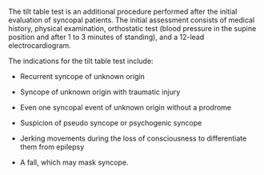 The tilt table test is an additional procedure performed after the initial evaluation of syncopal patients. The initial assessment consists of medical history, physical examination, orthostatic test (blood pressure in the supine position and after 1 to 3 minutes of standing), and a 12-lead electrocardiogram.

The indications for the tilt table test include:

- Recurrent syncope of unknown origin

- Syncope of unknown origin with traumatic injury

- Even one syncopal event of unknown origin without a prodrome

- Suspicion of pseudo syncope or psychogenic syncope

- Jerking movements during the loss of consciousness to differentiate them from epilepsy

- A fall, which may mask syncope.